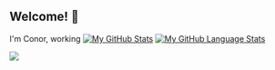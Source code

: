 ## Welcome! 👋

I'm Conor, working
[![My GitHub Stats](https://github-readme-stats.vercel.app/api/?username=conor-f&count_private=true&theme=tokyonight&showicons=true)]()
[![My GitHub Language Stats](https://github-readme-stats.vercel.app/api/top-langs/?username=conor-f&langs_count=5&theme=tokyonight)]()

![](https://komarev.com/ghpvc/?username=conor-f&color=grey)
<!--
**conor-f/conor-f** is a ✨ _special_ ✨ repository because its `README.md` (this file) appears on your GitHub profile.

Here are some ideas to get you started:

- 🔭 I’m currently working on ...
- 🌱 I’m currently learning ...
- 👯 I’m looking to collaborate on ...
- 🤔 I’m looking for help with ...
- 💬 Ask me about ...
- 📫 How to reach me: ...
- 😄 Pronouns: ...
- ⚡ Fun fact: ...
-->
